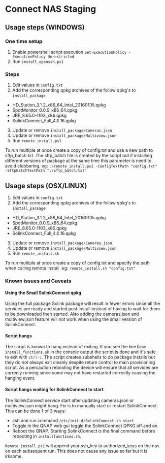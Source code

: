 # Connect NAS Staging

## Usage steps (WINDOWS)

### One time setup 
1. Enable powershell script execution `Set-ExecutionPolicy -ExecutionPolicy Unrestricted`
2. Run `install_openssh.ps1`

### Steps
1. Edit values in `config.txt`
2. Add the corresponding qpkg archives of the follow qpkg's to `install_package`
 - HD_Station_3.1.2_x86_64_Intel_20160105.qpkg
 - SpotMonitor_0.0.9_x86_64.qpkg
 - JRE_8.65.0-1103_x86.qpkg
 - SolinkConnect_Full_4.0.16.qpkg
3. Update or remove `install_package/Cameras.json`
4. Update or remove `install_package/Multiview.json`
5. Run `remote_install.ps1`

To run multiple at once create a copy of config.txt and use a new path to sftp_batch.txt. The sftp_batch file is created by the script but if installing different versions of package at the same time this parameter is need to avoid clobbering.
eg: 
`.\remote_install.ps1 -ConfigTextPath "config.txt" -SftpBatchTextPath ".\sftp_batch.txt"`

## Usage steps (OSX/LINUX)

1. Edit values in `config.txt`
2. Add the corresponding qpkg archives of the follow qpkg's to `install_package`
 - HD_Station_3.1.2_x86_64_Intel_20160105.qpkg
 - SpotMonitor_0.0.9_x86_64.qpkg
 - JRE_8.65.0-1103_x86.qpkg
 - SolinkConnect_Full_4.0.16.qpkg
3. Update or remove `install_package/Cameras.json`
4. Update or remove `install_package/Multiview.json`
5. Run `remote_install.sh`

To run multiple at once create a copy of config.txt and specify the path when calling remote install.
eg:
`remote_install.sh "config.txt"`

### Known issues and Caveats

#### Using the Small SolinkConnect qpkg
Using the full package Solink package will result in fewer errors since all the services are ready and started post install instead of having to wait for them to be downloaded then started. Also adding the cameras.json and multiview.json feature will not work when using the small version of SolinkConnect. 

#### Script hangs
The script is known to hang instead of exiting. If you see the line `Done install_functions.sh` in the console output the script is done and it's safe to exit with `ctrl-c`. The script creates subshells to do package installs but they do not always exit cleanly despite return control to main provisioning script. As a percaution rebooting the device will ensure that all services are correcly running since some may not have restarted correctly causing the hanging event. 

#### Script hangs waiting for SolinkConnect to start
The SolinkConnect service start after updating cameras.json or multiview.json might hang. Fix is to manually start or restart SolinkConnect. This can be done 1 of 3 ways:
- ssh and run command `/etc/init.d/SolinkConnect.sh start` 
- Toggle in the QNAP web gui toggle the SolinkConnect QPKG off and on.
- Reboot the QNAP. Starting SolinkConnect is the final command before rebooting in `installfunctions.sh`. 

`Remote_install.ps1` will append your ssh_key to authorized_keys on the nas on each subsequent run. This does not cause any issue so far but it is irksome.
